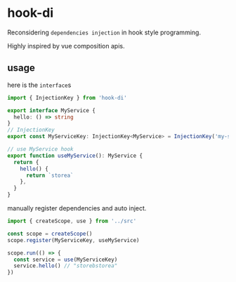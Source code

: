# hook-di

Reconsidering `dependencies injection` in hook style programming.

Highly inspired by vue composition apis.

## usage

here is the `interface`s

```typescript
import { InjectionKey } from 'hook-di'

export interface MyService {
  hello: () => string
}
// InjectionKey
export const MyServiceKey: InjectionKey<MyService> = InjectionKey('my-service')

// use MyService hook
export function useMyService(): MyService {
  return {
    hello() {
      return `storea`
    },
  }
}
```

manually register dependencies and auto inject.

```typescript
import { createScope, use } from '../src'

const scope = createScope()
scope.register(MyServiceKey, useMyService)

scope.run(() => {
  const service = use(MyServiceKey)
  service.hello() // "storebstorea"
})
```
